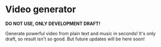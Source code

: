 # Video generator
**DO NOT USE, ONLY DEVELOPMENT DRAFT!**

Generate powerful video from plain text and music in seconds!
It's only draft, so result isn't so good. But future updates will be here soon!
